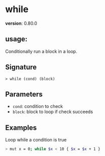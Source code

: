 # while

**version**: 0.80.0

## **usage**:

Conditionally run a block in a loop.

## Signature

`> while (cond) (block)`

## Parameters

- `cond`: condition to check
- `block`: block to loop if check succeeds

## Examples

Loop while a condition is true

```bash
> mut x = 0; while $x < 10 { $x = $x + 1 }
```
